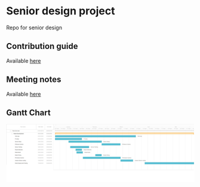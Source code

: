 # Senior design project

Repo for senior design

## Contribution guide

Available [here](CONTRIBUTING.md)

## Meeting notes

Available [here](MEETING.md)

## Gantt Chart

![Gantt Chart](docs/img/gantt-chart.jpg)
